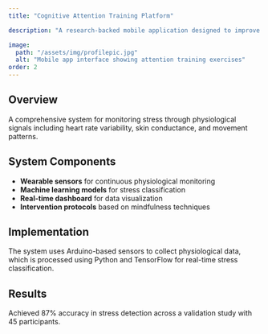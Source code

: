 ```yaml
---
title: "Cognitive Attention Training Platform"

description: "A research-backed mobile application designed to improve cognitive attention and focus through scientifically-validated training exercises."

image:
  path: "/assets/img/profilepic.jpg"
  alt: "Mobile app interface showing attention training exercises"
order: 2
---
```



## Overview

A comprehensive system for monitoring stress through physiological signals including heart rate variability, skin conductance, and movement patterns.

## System Components

- **Wearable sensors** for continuous physiological monitoring
- **Machine learning models** for stress classification
- **Real-time dashboard** for data visualization
- **Intervention protocols** based on mindfulness techniques

## Implementation

The system uses Arduino-based sensors to collect physiological data, which is processed using Python and TensorFlow for real-time stress classification.

## Results

Achieved 87% accuracy in stress detection across a validation study with 45 participants.
